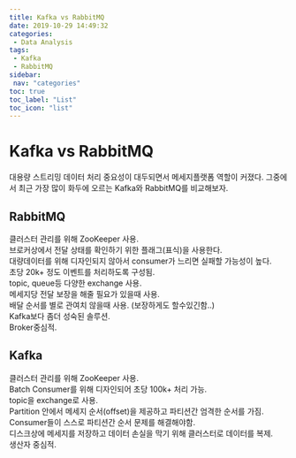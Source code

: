 ```yaml
---
title: Kafka vs RabbitMQ
date: 2019-10-29 14:49:32
categories: 
 - Data Analysis
tags: 
 - Kafka
 - RabbitMQ
sidebar:
 nav: "categories"
toc: true
toc_label: "List"
toc_icon: "list"
---
```


# Kafka vs RabbitMQ
대용량 스트리밍 데이터 처리 중요성이 대두되면서 메세지플랫폼 역할이 커졌다. 그중에서 최근 가장 많이 화두에 오르는 Kafka와 RabbitMQ를 비교해보자.

## RabbitMQ
클러스터 관리를 위해 ZooKeeper 사용.  
브로커상에서 전달 상태를 확인하기 위한 플래그(표식)을 사용한다.  
대량데이터를 위해 디자인되지 않아서 consumer가 느리면 실패할 가능성이 높다.  
초당 20k+ 정도 이벤트를 처리하도록 구성됨.  
topic, queue등 다양한 exchange 사용.  
메세지당 전달 보장을 해줄 필요가 있을때 사용.  
배달 순서를 별로 관여치 않을때 사용. (보장하게도 할수있긴함..)  
Kafka보다 좀더 성숙된 솔루션.  
Broker중심적.  

## Kafka
클러스터 관리를 위해 ZooKeeper 사용.  
Batch Consumer를 위해 디자인되어 초당 100k+ 처리 가능.   
topic을 exchange로 사용.  
Partition 안에서 메세지 순서(offset)을 제공하고 파티션간 엄격한 순서를 가짐.  
Consumer들이 스스로 파티션간 순서 문제를 해결해야함.  
디스크상에 메세지를 저장하고 데이터 손실을 막기 위해 클러스터로 데이터를 복제.  
생산자 중심적.  
